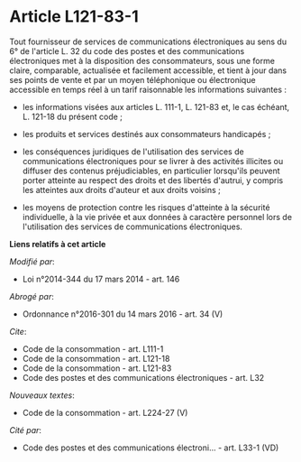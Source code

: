 # Article L121-83-1

Tout fournisseur de services de communications électroniques au sens du 6° de l'article L. 32 du code des postes et des
communications électroniques met à la disposition des consommateurs, sous une forme claire, comparable, actualisée et
facilement accessible, et tient à jour dans ses points de vente et par un moyen téléphonique ou électronique accessible en
temps réel à un tarif raisonnable les informations suivantes :

- les informations visées aux articles L. 111-1, L. 121-83 et, le cas échéant, L. 121-18 du présent code ;

- les produits et services destinés aux consommateurs handicapés ;

- les conséquences juridiques de l'utilisation des services de communications électroniques pour se livrer à des activités
illicites ou diffuser des contenus préjudiciables, en particulier lorsqu'ils peuvent porter atteinte au respect des droits et
des libertés d'autrui, y compris les atteintes aux droits d'auteur et aux droits voisins ;

- les moyens de protection contre les risques d'atteinte à la sécurité individuelle, à la vie privée et aux données à
caractère personnel lors de l'utilisation des services de communications électroniques.

**Liens relatifs à cet article**

_Modifié par_:

  - Loi n°2014-344 du 17 mars 2014 - art. 146

_Abrogé par_:

  - Ordonnance n°2016-301 du 14 mars 2016 - art. 34 (V)

_Cite_:

  - Code de la consommation - art. L111-1
  - Code de la consommation - art. L121-18
  - Code de la consommation - art. L121-83
  - Code des postes et des communications électroniques - art. L32

_Nouveaux textes_:

  - Code de la consommation - art. L224-27 (V)

_Cité par_:

  - Code des postes et des communications électroni... - art. L33-1 (VD)
